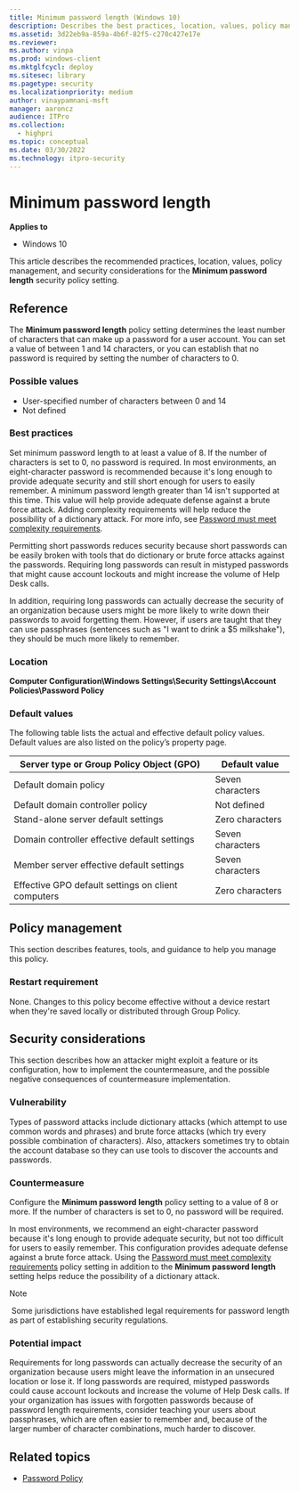 ```yaml
---
title: Minimum password length (Windows 10)
description: Describes the best practices, location, values, policy management, and security considerations for the Minimum password length security policy setting.
ms.assetid: 3d22eb9a-859a-4b6f-82f5-c270c427e17e
ms.reviewer: 
ms.author: vinpa
ms.prod: windows-client
ms.mktglfcycl: deploy
ms.sitesec: library
ms.pagetype: security
ms.localizationpriority: medium
author: vinaypamnani-msft
manager: aaroncz
audience: ITPro
ms.collection: 
  - highpri
ms.topic: conceptual
ms.date: 03/30/2022
ms.technology: itpro-security
---
```


# Minimum password length

**Applies to**
- Windows 10

This article describes the recommended practices, location, values, policy management, and security considerations for the **Minimum password length** security policy setting.

## Reference

The **Minimum password length** policy setting determines the least number of characters that can make up a password for a user account. You can set a value of between 1 and 14 characters, or you can establish that no password is required by setting the number of characters to 0.

### Possible values

- User-specified number of characters between 0 and 14
- Not defined

### Best practices

Set minimum password length to at least a value of 8. If the number of characters is set to 0, no password is required. In most environments, an eight-character password is recommended because it's long enough to provide adequate security and still short enough for users to easily remember. A minimum password length greater than 14 isn't supported at this time. This value will help provide adequate defense against a brute force attack. Adding complexity requirements will help reduce the possibility of a dictionary attack. For more info, see [Password must meet complexity requirements](password-must-meet-complexity-requirements.md).

Permitting short passwords reduces security because short passwords can be easily broken with tools that do dictionary or brute force attacks against the passwords. Requiring long passwords can result in mistyped passwords that might cause account lockouts and might increase the volume of Help Desk calls.

In addition, requiring long passwords can actually decrease the security of an organization because users might be more likely to write down their passwords to avoid forgetting them. However, if users are taught that they can use passphrases (sentences such as "I want to drink a $5 milkshake"), they should be much more likely to remember.

### Location

**Computer Configuration\\Windows Settings\\Security Settings\\Account Policies\\Password Policy**

### Default values

The following table lists the actual and effective default policy values. Default values are also listed on the policy’s property page.

| Server type or Group Policy Object (GPO) | Default value |
| - | - |
| Default domain policy| Seven characters|
| Default domain controller policy | Not defined|
| Stand-alone server default settings | Zero characters|
| Domain controller effective default settings | Seven characters|
| Member server effective default settings | Seven characters|
| Effective GPO default settings on client computers | Zero characters|

## Policy management

This section describes features, tools, and guidance to help you manage this policy.

### Restart requirement

None. Changes to this policy become effective without a device restart when they're saved locally or distributed through Group Policy.

## Security considerations

This section describes how an attacker might exploit a feature or its configuration, how to implement the countermeasure, and the possible negative consequences of countermeasure implementation.

### Vulnerability

Types of password attacks include dictionary attacks (which attempt to use common words and phrases) and brute force attacks (which try every possible combination of characters). Also, attackers sometimes try to obtain the account database so they can use tools to discover the accounts and passwords.

### Countermeasure

Configure the **Minimum password length** policy setting to a value of 8 or more. If the number of characters is set to 0, no password will be required.

In most environments, we recommend an eight-character password because it's long enough to provide adequate security, but not too difficult for users to easily remember. This configuration provides adequate defense against a brute force attack. Using the [Password must meet complexity requirements](password-must-meet-complexity-requirements.md) policy setting in addition to the **Minimum password length** setting helps reduce the possibility of a dictionary attack.

> [!NOTE]
> Some jurisdictions have established legal requirements for password length as part of establishing security regulations.

### Potential impact

Requirements for long passwords can actually decrease the security of an organization because users might leave the information in an unsecured location or lose it. If long passwords are required, mistyped passwords could cause account lockouts and increase the volume of Help Desk calls. If your organization has issues with forgotten passwords because of password length requirements, consider teaching your users about passphrases, which are often easier to remember and, because of the larger number of character combinations, much harder to discover.

## Related topics

- [Password Policy](password-policy.md)
